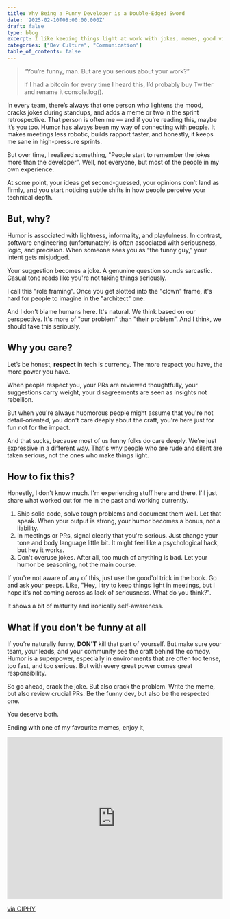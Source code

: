 ```yaml
---
title: Why Being a Funny Developer is a Double-Edged Sword
date: '2025-02-10T08:00:00.000Z'
draft: false
type: blog
excerpt: I like keeping things light at work with jokes, memes, good vibes. But sometimes people forget I ship code too, not just punchlines.
categories: ["Dev Culture", "Communication"]
table_of_contents: false
---
```


> “You’re funny, man. But are you serious about your work?”
> 
> If I had a bitcoin for every time I heard this, I’d probably buy Twitter and rename it console.log().

In every team, there’s always that one person who lightens the mood, cracks jokes during standups, and adds a meme or two in the sprint retrospective. That person is often me — and if you’re reading this, maybe it’s you too. Humor has always been my way of connecting with people. It makes meetings less robotic, builds rapport faster, and honestly, it keeps me sane in high-pressure sprints.

But over time, I realized something, "People start to remember the jokes more than the developer". Well, not everyone, but most of the people in my own experience.

At some point, your ideas get second-guessed, your opinions don’t land as firmly, and you start noticing subtle shifts in how people perceive your technical depth.

## But, why?
Humor is associated with lightness, informality, and playfulness. In contrast, software engineering (unfortunately) is often associated with seriousness, logic, and precision. When someone sees you as “the funny guy,” your intent gets misjudged.

Your suggestion becomes a joke. A genunine question sounds sarcastic. Casual tone reads like you're not taking things seriously.

I call this "role framing". Once you get slotted into the "clown" frame, it's hard for people to imagine in the "architect" one.

And I don't blame humans here. It's natural. We think based on our perspective. It's more of "our problem" than "their problem". And I think, we should take this seriously.

## Why you care?
Let’s be honest, **respect** in tech is currency. The more respect you have, the more power you have.

When people respect you, your PRs are reviewed thoughtfully, your suggestions carry weight, your disagreements are seen as insights not rebellion.

But when you're always huomorous people might assume that you're not detail-oriented, you don't care deeply about the craft, you're here just for fun not for the impact.

And that sucks, because most of us funny folks do care deeply. We’re just expressive in a different way. That's why people who are rude and silent are taken serious, not the ones who make things light.

## How to fix this?
Honestly, I don't know much. I'm experiencing stuff here and there. I'll just share what worked out for me in the past and working currently.

1. Ship solid code, solve tough problems and document them well. Let that speak. When your output is strong, your humor becomes a bonus, not a liability.
2. In meetings or PRs, signal clearly that you're serious. Just change your tone and body language little bit. It might feel like a psychological hack, but hey it works.
3. Don't overuse jokes. After all, too much of anything is bad. Let your humor be seasoning, not the main course.

If you're not aware of any of this, just use the good'ol trick in the book. Go and ask your peeps. Like, "Hey, I try to keep things light in meetings, but I hope it’s not coming across as lack of seriousness. What do you think?".

It shows a bit of maturity and ironically self-awareness.

## What if you don't be funny at all
If you’re naturally funny, **DON'T** kill that part of yourself. But make sure your team, your leads, and your community see the craft behind the comedy. Humor is a superpower, especially in environments that are often too tense, too fast, and too serious. But with every great power comes great responsibility.

So go ahead, crack the joke. But also crack the problem. Write the meme, but also review crucial PRs. Be the funny dev, but also be the respected one.

You deserve both.


Ending with one of my favourite memes, enjoy it,
<div style="width:100%;height:0;padding-bottom:75%;position:relative;"><iframe src="https://giphy.com/embed/11ISwbgCxEzMyY" width="100%" height="100%" style="position:absolute" frameBorder="0" class="giphy-embed" allowFullScreen></iframe></div><p><a href="https://giphy.com/gifs/reaction-mrw-11ISwbgCxEzMyY">via GIPHY</a></p>
